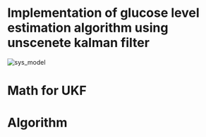 # Implementation of glucose level estimation algorithm using unscenete kalman filter

![sys_model](https://github.com/user-attachments/assets/45ba10ff-1129-4810-90d9-f9189b1a5a24)

# Math for UKF



# Algorithm

